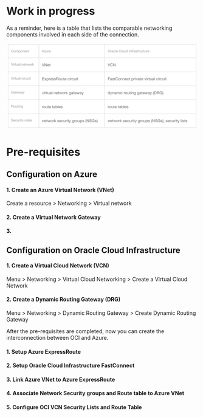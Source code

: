 # Work in progress

As a reminder, here is a table that lists the comparable networking components involved in each side of the connection.

![](../images/network-components-table.png)

# Pre-requisites

## Configuration on Azure

#### 1. Create an Azure Virtual Network (VNet)
Create a resource > Networking > Virtual network

#### 2. Create a Virtual Network Gateway

#### 3. 

## Configuration on Oracle Cloud Infrastructure

#### 1. Create a Virtual Cloud Network (VCN)
Menu > Networking > Virtual Cloud Networking > Create a Virtual Cloud Network

#### 2. Create a Dynamic Routing Gateway (DRG)

Menu > Networking > Dynamic Routing Gateway > Create Dynamic Routing Gateway


After the pre-requisites are completed, now you can create the interconnection between OCI and Azure.

#### 1. Setup Azure ExpressRoute

#### 2. Setup Oracle Cloud Infrastructure FastConnect

#### 3. Link Azure VNet to Azure ExpressRoute

#### 4. Associate Network Security groups and Route table to Azure VNet

#### 5. Configure OCI VCN Security Lists and Route Table